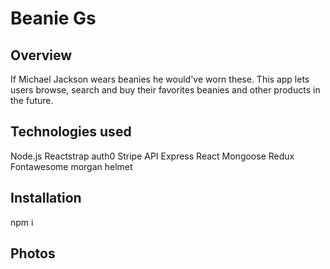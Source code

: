 # Beanie Gs 

## Overview
If Michael Jackson wears beanies he would've worn these.
This app lets users browse, search and buy their favorites beanies and other products in the future.

## Technologies used
  Node.js
  Reactstrap
  auth0
  Stripe
  API
  Express
  React
  Mongoose
  Redux
  Fontawesome
  morgan
  helmet
## Installation
  npm i
## Photos
<!-- <img src="./Screenshots/login.png" alt="Notepad--">
<img src="./Screenshots/notes.png" alt="Notepad--">
<img src="./Screenshots/edit.png" alt="Notepad--">
<img src="./Screenshots/search.png" alt="Notepad--"> -->